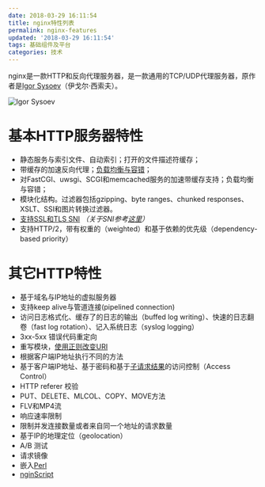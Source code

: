 ```yaml
---
date: 2018-03-29 16:11:54
title: nginx特性列表
permalink: nginx-features
updated: '2018-03-29 16:11:54'
tags: 基础组件及平台
categories: 技术
---
```



nginx是一款HTTP和反向代理服务器，是一款通用的TCP/UDP代理服务器，原作者是[Igor Sysoev](https://www.nginx.com/people/igor-sysoev/)（伊戈尔·西索夫）。

![Igor Sysoev](http://www.yesdata.net/tigercat/Igor-500x300-395x220.png)

# 基本HTTP服务器特性

- 静态服务与索引文件、自动索引；打开的文件描述符缓存；
- 带缓存的加速反向代理；[负载均衡与容错](http://nginx.org/en/docs/http/ngx_http_upstream_module.html)；
- 对FastCGI、uwsgi、SCGI和memcached服务的加速带缓存支持；负载均衡与容错；
- 模块化结构。过滤器包括gzipping、byte ranges、chunked responses、XSLT、SSI和图片转换过滤器。
- [支持SSL和TLS SNI](http://nginx.org/en/docs/http/ngx_http_ssl_module.html) *（关于SNI参考[这里](https://en.wikipedia.org/wiki/Server_Name_Indication)）*
- 支持HTTP/2，带有权重的（weighted）和基于依赖的优先级（dependency-based priority）

<!--more-->

# 其它HTTP特性
- 基于域名与IP地址的虚拟服务器
- 支持keep alive与管道连接(pipelined connection)
- 访问日志格式化、缓存了的日志的输出（buffed log writing）、快速的日志翻卷（fast log rotation）、记入系统日志（syslog logging）
- 3xx-5xx 错误代码重定向
- 重写模块，[使用正则改变URI](http://nginx.org/en/docs/http/ngx_http_rewrite_module.html)
- 根据客户端IP地址执行不同的方法
- 基于客户端IP地址、基于密码和基于[子请求结果](http://nginx.org/en/docs/http/ngx_http_auth_request_module.html)的访问控制（Access Control）
- HTTP referer 校验
- PUT、DELETE、MLCOL、COPY、MOVE方法
- FLV和MP4流
- 响应速率限制
- 限制并发连接数量或者来自同一个地址的请求数量
- 基于IP的地理定位（geolocation）
- A/B 测试
- 请求镜像
- 嵌入[Perl](http://nginx.org/en/docs/http/ngx_http_perl_module.html)
- [nginScript](http://nginx.org/en/docs/njs_about.html)

